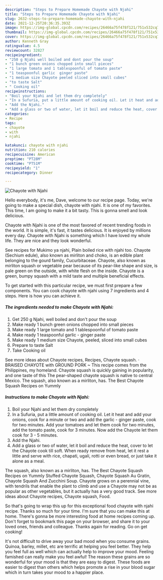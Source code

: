 ```yaml
---
description: "Steps to Prepare Homemade Chayote with Njahi"
title: "Steps to Prepare Homemade Chayote with Njahi"
slug: 2632-steps-to-prepare-homemade-chayote-with-njahi
date: 2021-12-25T20:36:35.393Z
image: https://img-global.cpcdn.com/recipes/26466a75f478f121/751x532cq70/chayote-with-njahi-recipe-main-photo.jpg
thumbnail: https://img-global.cpcdn.com/recipes/26466a75f478f121/751x532cq70/chayote-with-njahi-recipe-main-photo.jpg
cover: https://img-global.cpcdn.com/recipes/26466a75f478f121/751x532cq70/chayote-with-njahi-recipe-main-photo.jpg
author: Kenneth Gray
ratingvalue: 4.5
reviewcount: 32827
recipeingredient:
- "250 g Njahi well boiled and dont pour the soup"
- "1 bunch green onions chopped into small pieces"
- "1 large tomato and 1 tablespoonful of tomato paste"
- "1 teaspoonful garlic  ginger paste"
- "1 medium size Chayote peeled sliced into small cubes"
- "to taste Salt"
- " Cooking oil"
recipeinstructions:
- "Boil your Njahi and let them dry completely"
- "In a Sufuria, put a little amount of cooking oil. Let it heat and add your onions, cook for a minute or two and add the garlic - ginger paste, cook for two minutes. Add your tomatoes and let them cook for two minutes, add the tomato paste, cook for 3 minutes. Now add the Chayote let them cook for 3 - 5 minutes."
- "Add the Njahi."
- "Add a glass or two of water, let it boil and reduce the heat, cover to let the Chayote cook till soft. When ready remove from heat, let it rest a little and serve with rice, chapati, ugali, rotti or even bread, or just take it alone as a meal."
categories:
- Recipe
tags:
- chayote
- with
- njahi

katakunci: chayote with njahi 
nutrition: 210 calories
recipecuisine: American
preptime: "PT28M"
cooktime: "PT51M"
recipeyield: "1"
recipecategory: Dinner

---
```



![Chayote with Njahi](https://img-global.cpcdn.com/recipes/26466a75f478f121/751x532cq70/chayote-with-njahi-recipe-main-photo.jpg)

Hello everybody, it's me, Dave, welcome to our recipe page. Today, we're going to make a special dish, chayote with njahi. It is one of my favorites. This time, I am going to make it a bit tasty. This is gonna smell and look delicious.

Chayote with Njahi is one of the most favored of recent trending foods in the world. It is simple, it's fast, it tastes delicious. It is enjoyed by millions every day. Chayote with Njahi is something which I have loved my whole life. They are nice and they look wonderful.

See recipes for Mukimo ya njahi, Plain boiled rice with njahi too. Chayote (Sechium edule), also known as mirliton and choko, is an edible plant belonging to the gourd family, Cucurbitaceae. Chayote, also known as mirliton squash or vegetable pear because of its pear-like shape and size, is pale green on the outside, with white flesh on the inside. Chayote is a green, bumpy squash with a mild taste and multiple beneficial effects.


To get started with this particular recipe, we must first prepare a few components. You can cook chayote with njahi using 7 ingredients and 4 steps. Here is how you can achieve it.

<!--inarticleads1-->

##### The ingredients needed to make Chayote with Njahi:

1. Get 250 g Njahi, well boiled and don&#39;t pour the soup
1. Make ready 1 bunch green onions chopped into small pieces
1. Make ready 1 large tomato and 1 tablespoonful of tomato paste
1. Make ready 1 teaspoonful garlic - ginger paste
1. Make ready 1 medium size Chayote, peeled, sliced into small cubes
1. Prepare to taste Salt
1. Take  Cooking oil


See more ideas about Chayote recipes, Recipes, Chayote squash. · BRAISED CHAYOTE with GROUND PORK ~ This recipe comes from the Philippines, my homeland. Chayote squash is quickly gaining in popularity, and one taste of this The pear-shaped chayote squash is native to central Mexico. The squash, also known as a mirliton, has. The Best Chayote Squash Recipes on Yummly 

<!--inarticleads2-->

##### Instructions to make Chayote with Njahi:

1. Boil your Njahi and let them dry completely
1. In a Sufuria, put a little amount of cooking oil. Let it heat and add your onions, cook for a minute or two and add the garlic - ginger paste, cook for two minutes. Add your tomatoes and let them cook for two minutes, add the tomato paste, cook for 3 minutes. Now add the Chayote let them cook for 3 - 5 minutes.
1. Add the Njahi.
1. Add a glass or two of water, let it boil and reduce the heat, cover to let the Chayote cook till soft. When ready remove from heat, let it rest a little and serve with rice, chapati, ugali, rotti or even bread, or just take it alone as a meal.


The squash, also known as a mirliton, has. The Best Chayote Squash Recipes on Yummly Stuffed Chayote Squash, Chayote Squash Au Gratin, Chayote Squash And Zucchini Soup. Chayote grows on a perennial vine, with tendrils that enable the plant to climb and use a Chayote may not be as popular as other vegetables, but it actually has a very good track. See more ideas about Chayote recipes, Chayote squash, Food. 

So that's going to wrap this up for this exceptional food chayote with njahi recipe. Thanks so much for your time. I'm sure that you can make this at home. There's gonna be more interesting food at home recipes coming up. Don't forget to bookmark this page on your browser, and share it to your loved ones, friends and colleague. Thanks again for reading. Go on get cooking!

It's not difficult to drive away your bad mood when you consume grains. Quinoa, barley, millet, etc are terrific at helping you feel better. They help you feel full as well which can actually help to improve your mood. Feeling famished can really make you feel awful! The reason these grains are so wonderful for your mood is that they are easy to digest. These foods are easier to digest than others which helps promote a rise in your blood sugar which in turn takes your mood to a happier place.
